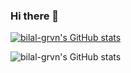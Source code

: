 ### Hi there 👋


[![bilal-grvn's GitHub stats](https://github-readme-stats.vercel.app/api?username=bilal-grvn)](https://github.com/anuraghazra/github-readme-stats)


![bilal-grvn's GitHub stats](https://github-readme-stats.vercel.app/api?username=bilal-grvn&show_icons=true&theme=radical)

